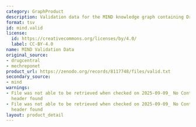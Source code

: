 ```yaml
---
category: GraphProduct
description: Validation data for the MIND knowledge graph containing DrugCentral indications
format: tsv
id: mind.valid
license:
  id: https://creativecommons.org/licenses/by/4.0/
  label: CC-BY-4.0
name: MIND Validation Data
original_source:
- drugcentral
- mechreponet
product_url: https://zenodo.org/records/8117748/files/valid.txt
secondary_source:
- mind
warnings:
- File was not able to be retrieved when checked on 2025-09-09_ No Content-Length
  header found
- File was not able to be retrieved when checked on 2025-09-09_ No Content-Length
  header found
layout: product_detail
---
```

